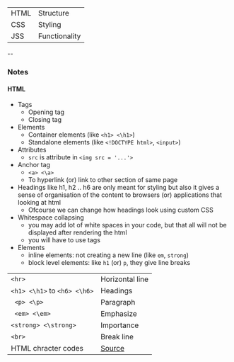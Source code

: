 
| | | 
|:--|:--|
| HTML | Structure |
| CSS  | Styling   |
| JSS  | Functionality |

--
### Notes
#### HTML
- Tags
    - Opening tag
    - Closing tag
- Elements
    - Container elements (like ```<h1> <\h1>```)
    - Standalone elements (like ```<!DOCTYPE html>```, ```<input>```)
- Attributes
    - ```src``` is attribute in ```<img src = '...'>```
- Anchor tag
    - ```<a> <\a>```
    - To hyperlink (or) link to other section of same page
- Headings like h1, h2 .. h6 are only meant for styling but also it gives a sense of organisation of the content to browsers (or) applications that looking at html
    - Ofcourse we can change how headings look using custom CSS
- Whitespace collapsing
    - you may add lot of white spaces in your code, but that all will not be displayed after rendering the html
    - you will have to use tags
- Elements
    - inline elements: not creating a new line (like ```em```, ```strong```)
    - block level elements: like ```h1``` (or) ```p```, they give line breaks

| | |
|:--|:--|
| ```<hr>``` | Horizontal line |
| ```<h1> <\h1>``` to ```<h6> <\h6>``` | Headings | 
| ``` <p> <\p>``` | Paragraph
| ``` <em> <\em>``` | Emphasize |
| ``` <strong> <\strong> ``` | Importance |
| ``` <br> ``` | Break line |
| HTML chracter codes | [Source](https://html.spec.whatwg.org/multipage/named-characters.html#named-character-references) | 
